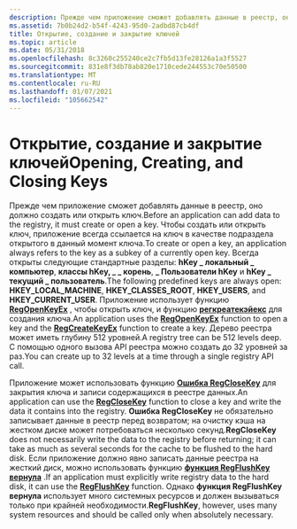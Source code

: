 ```yaml
---
description: Прежде чем приложение сможет добавлять данные в реестр, оно должно создать или открыть ключ.
ms.assetid: 7b0b24d2-b54f-4243-95d0-2adbd87cb4df
title: Открытие, создание и закрытие ключей
ms.topic: article
ms.date: 05/31/2018
ms.openlocfilehash: 8c3260c255240ce2c7fb5d13fe28126a1a3f5527
ms.sourcegitcommit: 831e8f3db78ab820e1710cede244553c70e50500
ms.translationtype: MT
ms.contentlocale: ru-RU
ms.lasthandoff: 01/07/2021
ms.locfileid: "105662542"
---
```

# <a name="opening-creating-and-closing-keys"></a><span data-ttu-id="eecdc-103">Открытие, создание и закрытие ключей</span><span class="sxs-lookup"><span data-stu-id="eecdc-103">Opening, Creating, and Closing Keys</span></span>

<span data-ttu-id="eecdc-104">Прежде чем приложение сможет добавлять данные в реестр, оно должно создать или открыть ключ.</span><span class="sxs-lookup"><span data-stu-id="eecdc-104">Before an application can add data to the registry, it must create or open a key.</span></span> <span data-ttu-id="eecdc-105">Чтобы создать или открыть ключ, приложение всегда ссылается на ключ в качестве подраздела открытого в данный момент ключа.</span><span class="sxs-lookup"><span data-stu-id="eecdc-105">To create or open a key, an application always refers to the key as a subkey of a currently open key.</span></span> <span data-ttu-id="eecdc-106">Всегда открыты следующие стандартные разделы: **hKey \_ локальный \_ компьютер**, **классы hKey, \_ \_ корень**, **\_ Пользователи hKey** и **hKey \_ текущий \_ пользователь**.</span><span class="sxs-lookup"><span data-stu-id="eecdc-106">The following predefined keys are always open: **HKEY\_LOCAL\_MACHINE**, **HKEY\_CLASSES\_ROOT**, **HKEY\_USERS**, and **HKEY\_CURRENT\_USER**.</span></span> <span data-ttu-id="eecdc-107">Приложение использует функцию [**RegOpenKeyEx**](/windows/desktop/api/Winreg/nf-winreg-regopenkeyexa) , чтобы открыть ключ, и функцию [**регкреатекэйекс**](/windows/desktop/api/Winreg/nf-winreg-regcreatekeyexa) для создания ключа.</span><span class="sxs-lookup"><span data-stu-id="eecdc-107">An application uses the [**RegOpenKeyEx**](/windows/desktop/api/Winreg/nf-winreg-regopenkeyexa) function to open a key and the [**RegCreateKeyEx**](/windows/desktop/api/Winreg/nf-winreg-regcreatekeyexa) function to create a key.</span></span> <span data-ttu-id="eecdc-108">Дерево реестра может иметь глубину 512 уровней.</span><span class="sxs-lookup"><span data-stu-id="eecdc-108">A registry tree can be 512 levels deep.</span></span> <span data-ttu-id="eecdc-109">С помощью одного вызова API реестра можно создать до 32 уровней за раз.</span><span class="sxs-lookup"><span data-stu-id="eecdc-109">You can create up to 32 levels at a time through a single registry API call.</span></span>

<span data-ttu-id="eecdc-110">Приложение может использовать функцию [**Ошибка RegCloseKey**](/windows/desktop/api/Winreg/nf-winreg-regclosekey) для закрытия ключа и записи содержащихся в реестре данных.</span><span class="sxs-lookup"><span data-stu-id="eecdc-110">An application can use the [**RegCloseKey**](/windows/desktop/api/Winreg/nf-winreg-regclosekey) function to close a key and write the data it contains into the registry.</span></span> <span data-ttu-id="eecdc-111">**Ошибка RegCloseKey** не обязательно записывает данные в реестр перед возвратом; на очистку кэша на жестком диске может потребоваться несколько секунд.</span><span class="sxs-lookup"><span data-stu-id="eecdc-111">**RegCloseKey** does not necessarily write the data to the registry before returning; it can take as much as several seconds for the cache to be flushed to the hard disk.</span></span> <span data-ttu-id="eecdc-112">Если приложение должно явно записать данные реестра на жесткий диск, можно использовать функцию [**функция RegFlushKey вернула**](/windows/desktop/api/Winreg/nf-winreg-regflushkey) .</span><span class="sxs-lookup"><span data-stu-id="eecdc-112">If an application must explicitly write registry data to the hard disk, it can use the [**RegFlushKey**](/windows/desktop/api/Winreg/nf-winreg-regflushkey) function.</span></span> <span data-ttu-id="eecdc-113">Однако **функция RegFlushKey вернула** использует много системных ресурсов и должен вызываться только при крайней необходимости.</span><span class="sxs-lookup"><span data-stu-id="eecdc-113">**RegFlushKey**, however, uses many system resources and should be called only when absolutely necessary.</span></span>

 

 



